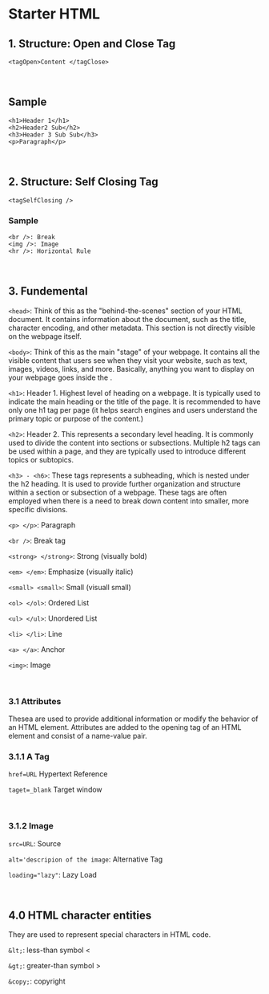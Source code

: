 # Starter HTML

## 1. Structure: Open and Close Tag
```
<tagOpen>Content </tagClose>
```

<br>

## Sample
```
<h1>Header 1</h1>
<h2>Header2 Sub</h2>
<h3>Header 3 Sub Sub</h3>
<p>Paragraph</p>
```

<br>

## 2. Structure: Self Closing Tag
```
<tagSelfClosing />
````

### Sample
```
<br />: Break
<img />: Image
<hr />: Horizontal Rule
```

<br>

## 3. Fundemental
`<head>`: Think of this as the "behind-the-scenes" section of your HTML document. It contains information about the document, such as the title, character encoding, and other metadata. This section is not directly visible on the webpage itself.

`<body>`: Think of this as the main "stage" of your webpage. It contains all the visible content that users see when they visit your website, such as text, images, videos, links, and more. Basically, anything you want to display on your webpage goes inside the <body>.

`<h1>`: Header 1. Highest level of heading on a webpage. It is typically used to indicate the main heading or the title of the page. It is recommended to have only one h1 tag per page (it helps search engines and users understand the primary topic or purpose of the content.)

`<h2>`: Header 2. This represents a secondary level heading. It is commonly used to divide the content into sections or subsections. Multiple h2 tags can be used within a page, and they are typically used to introduce different topics or subtopics.

`<h3> - <h6>`: These tags represents a subheading, which is nested under the h2 heading. It is used to provide further organization and structure within a section or subsection of a webpage. These tags are often employed when there is a need to break down content into smaller, more specific divisions.

`<p> </p>`: Paragraph

`<br />`: Break tag

`<strong> </strong>`: Strong (visually bold)

`<em> </em>`: Emphasize (visually italic)

`<small> <small>`: Small (visuall small)

`<ol> </ol>`: Ordered List

`<ul> </ul>`: Unordered List

`<li> </li>`: Line

`<a> </a>`: Anchor

`<img>`: Image



<br>

### 3.1 Attributes
Thesea are used to provide additional information or modify the behavior of an HTML element. Attributes are added to the opening tag of an HTML element and consist of a name-value pair.

### 3.1.1 A Tag
`href=URL` Hypertext Reference

`taget=_blank` Target window

<br>

### 3.1.2 Image
`src=URL`: Source

`alt='descripion of the image`: Alternative Tag

`loading="lazy"`: Lazy Load

<br>

## 4.0 HTML character entities
They are used to represent special characters in HTML code. 

`&lt;`: less-than symbol <

`&gt;`: greater-than symbol >

`&copy;`: copyright